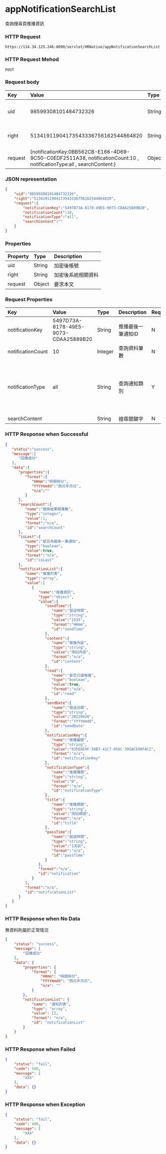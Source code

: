 # appNotificationSearchList
查詢搜尋頁推播資訊

### HTTP Request
```
https://114.34.125.246:8090/servlet/HRNative/appNotificationSearchList
```

### HTTP Request Mehod
```
POST
```

### Request body
| Key | Value | Type | Description |
|:----------|:-------------|:-----|:------------|
| uid | 98599308101484732326 | String | 需透過appLogin取得
| right | 51341911904173543336756162544864820 | String | 需透過appLogin取得 |
| request | {notificationKey:0BB562CB-E166-4D69-9C50-C0EDF2511A38, notificationCount:10 , notificationType:all , searchContent:} | Object | 查詢條件

### JSON representation
```json
{
    "uid":"98599308101484732326",
    "right":"51341911904173543336756162544864820",
    "request":{
        "notificationKey":"5497D73A-8178-49E5-9073-CDAA25889B20",
        "notificationCount":10,
        "notificationType":"all",
        "searchContent":""
    }
}
```

### Properties
| Property | Type | Description |
|:---------|:-----|:------------|
| uid   | String | 加密後帳號 |
| right | String | 加密後系統相關資料 |
| request | Object | 要求本文 |

### Request Properties
 Key | Value | Type | Description | Required | Format |
|:----------|:-------------|:-----|:------------|:------------|:------------|
| notificationKey | 5497D73A-8178-49E5-9073-CDAA25889B20 | String | 推播最後一筆通知ID | N | n/a |
| notificationCount | 10 | Integer | 查詢資料筆數 | N | 預設筆數10 |
| notificationType | all | String | 查詢通知類別 | Y | 全部:all , 簽核:flow , 訊息:hr , 系統:sys |
| searchContent |  | String | 搜尋關鍵字 | N | n/a |

### HTTP Response when Successful
```json
{
   "status":"success",
   "message":[
      "回傳成功"
   ],
   "data":{
      "properties":{
         "format":{
            "HHmm":"時間時分",
            "YYYYmmdd":"西元年月日",
            "n/a":""
         }
      },
      "searchCount":{
         "name":"搜尋結果總筆數",
         "type":"integer",
         "value":1,
         "format":"n/a",
         "id":"searchCount"
      },
      "isLast":{
         "name":"是否為最後一筆通知",
         "type":"boolean",
         "value":true,
         "format":"n/a",
         "id":"isLast"
      },
      "notificationList":{
         "name":"推播列表",
         "type":"array",
         "value":[
            {
               "name":"推播資訊",
               "type":"object",
               "value":{
                  "sendTime":{
                     "name":"發送時間",
                     "type":"string",
                     "value":"1535",
                     "format":"HHmm",
                     "id":"sendTime"
                  },
                  "content":{
                     "name":"推播內容",
                     "type":"string",
                     "value":"測試內容",
                     "format":"n/a",
                     "id":"content"
                  },
                  "read":{
                     "name":"是否已讀推播",
                     "type":"boolean",
                     "value":true,
                     "format":"n/a",
                     "id":"read"
                  },
                  "sendDate":{
                     "name":"發送日期",
                     "type":"string",
                     "value":"20220426",
                     "format":"YYYYmmdd",
                     "id":"sendDate"
                  },
                  "notificationKey":{
                     "name":"推播編號",
                     "type":"string",
                     "value":"83568E9F-56B7-41C7-956C-395ACE99FAC1",
                     "format":"n/a",
                     "id":"notificationKey"
                  },
                  "notificationType":{
                     "name":"推播種類",
                     "type":"string",
                     "value":"B",
                     "format":"n/a",
                     "id":"notificationType"
                  },
                  "title":{
                     "name":"推播標題",
                     "type":"string",
                     "value":"測試標頭",
                     "format":"n/a",
                     "id":"title"
                  },
                  "passTime":{
                     "name":"經過時間",
                     "type":"string",
                     "value":"1天前",
                     "format":"n/a",
                     "id":"passTime"
                  }
               },
               "format":"n/a",
               "id":"notification"
            }
         ],
         "format":"n/a",
         "id":"notificationList"
      }
   }
}
```

### HTTP Response when No Data
無資料則屬於正常情況
```json
{
    "status": "success",
    "message": [
        "回傳成功"
    ],
    "data": {
        "properties": {
            "format": {
                "HHmm": "時間時分",
                "YYYYmmdd": "西元年月日",
                "n/a": ""
            }
        },
        "notificationList": {
            "name": "通知列表",
            "type": "array",
            "value": [],
            "format": "n/a",
            "id": "notificationList"
        }
    }
}
```

### HTTP Response when Failed
```json
{
    "status": "fail",
    "code": 500,
    "message": [
        "XXX"
    ],
    "data": {}
}
```

### HTTP Response when Exception
```json
{
    "status": "fail",
    "code": 406,
    "message": [
        "XXX"
    ],
    "data": {}
}
```

